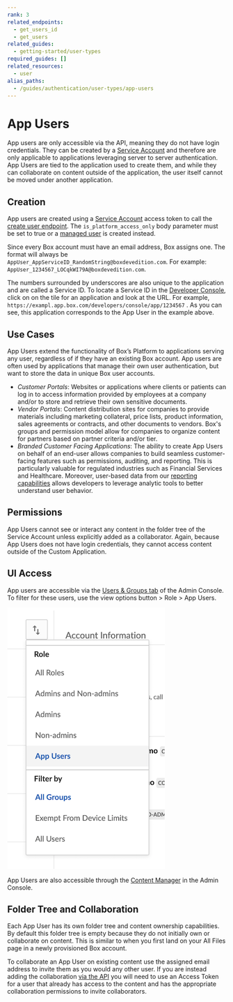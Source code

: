 ```yaml
---
rank: 3
related_endpoints:
  - get_users_id
  - get_users
related_guides:
  - getting-started/user-types
required_guides: []
related_resources:
  - user
alias_paths:
  - /guides/authentication/user-types/app-users
---
```


# App Users

App users are only accessible via the API, meaning they do not have login
credentials. They can be created by a [Service Account][sa] and therefore are
only applicable to applications leveraging server to server authentication. App
Users are tied to the application used to create them, and while they can
collaborate on content outside of the application, the user itself cannot be
moved under another application.

## Creation

App users are created using a [Service Account][sa] access token to call the
[create user endpoint][createuser]. The `is_platform_access_only` body parameter
must be set to true or a [managed user][managed] is created instead.

Since every Box account must have an email address, Box assigns one. The format
will always be `AppUser_AppServiceID_RandomString@boxdevedition.com`. For
example: `AppUser_1234567_LOCqkWI79A@boxdevedition.com`.

The numbers surrounded by underscores are also unique to the application and
are called a Service ID. To locate a Service ID in the [Developer Console][dc],
click on on the tile for an application and look at the URL. For example,
`https://exampl.app.box.com/developers/console/app/1234567` . As you can see,
this application corresponds to the App User in the example above.

## Use Cases

App Users extend the functionality of Box’s Platform to applications serving any
user, regardless of if they have an existing Box account. App users are often
used by applications that manage their own user authentication, but want to
store the data in unique Box user accounts.

- *Customer Portals*: Websites or applications where clients or patients can log
  in to access information provided by employees at a company and/or to store and
  retrieve their own sensitive documents.
- *Vendor Portals*: Content distribution sites for companies to provide materials
  including marketing collateral, price lists, product information, sales
  agreements or contracts, and other documents to vendors. Box's groups and
  permission model allow for companies to organize content for partners based on
  partner criteria and/or tier.
- *Branded Customer Facing Applications*: The ability to create App Users on
 behalf of an end-user allows companies to build seamless customer-facing
 features such as permissions, auditing, and reporting. This is particularly
 valuable for regulated industries such as Financial Services and Healthcare.
 Moreover, user-based data from our [reporting capabilities][events] allows
 developers to leverage analytic tools to better understand user behavior.

## Permissions 

App Users cannot see or interact any content in the folder tree of the Service
Account unless explicitly added as a collaborator. Again, because App Users does
not have login credentials, they cannot access content outside of the
Custom Application. 

## UI Access

App users are accessible via the [Users & Groups tab][uag-tab] of the Admin
Console. To filter for these users, use the view options button > Role >
App Users.

<ImageFrame center shadow border>

![Filter for App Users](./app_users_filter.png)

</ImageFrame>

App Users are also accessible through the [Content Manager][cm] in the Admin
Console.

## Folder Tree and Collaboration

Each App User has its own folder tree and content ownership capabilities. By
default this folder tree is empty because they do not initially own or
collaborate on content. This is similar to when you first land on your All Files
page in a newly provisioned Box account. 

To collaborate an App User on existing content use the assigned email
address to invite them as you would any other user. If you are instead adding
the collaboration [via the API][collabapi] you will need to use an Access Token
for a user that already has access to the content and has the appropriate
collaboration permissions to invite collaborators.

[sa]: g://getting-started/user-types/service-account/
[createuser]: e://post-users
[managed]: g://getting-started/user-types/managed-users/
[dc]: https://app.box.com/developers/console
[events]: e://get-events/
<!-- i18n-enable localize-links -->
[uag-tab]: https://support.box.com/hc/en-us/articles/360043695714-Admin-Console-Guide
[cm]: https://support.box.com/hc/en-us/articles/360044197333-Using-the-Content-Manager
<!-- i18n-disable localize-links -->
[collabapi]: e://post-collaborations/